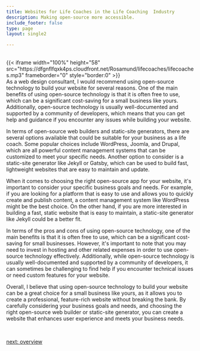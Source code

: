 ```yaml
---
title: Websites for Life Coaches in the Life Coaching  Industry
description: Making open-source more accessible.
include_footer: false
type: page
layout: single2

---
```


<br>
{{< iframe width="100%" height="58" src="https://dfgnflfqxk4ps.cloudfront.net/Rosamund/lifecoaches/lifecoaches.mp3" frameborder="0" style="border:0" >}}<br>
As a web design consultant, I would recommend using open-source technology to build your website for several reasons. One of the main benefits of using open-source technology is that it is often free to use, which can be a significant cost-saving for a small business like yours. Additionally, open-source technology is usually well-documented and supported by a community of developers, which means that you can get help and guidance if you encounter any issues while building your website.

In terms of open-source web builders and static-site generators, there are several options available that could be suitable for your business as a life coach. Some popular choices include WordPress, Joomla, and Drupal, which are all powerful content management systems that can be customized to meet your specific needs. Another option to consider is a static-site generator like Jekyll or Gatsby, which can be used to build fast, lightweight websites that are easy to maintain and update.

When it comes to choosing the right open-source app for your website, it's important to consider your specific business goals and needs. For example, if you are looking for a platform that is easy to use and allows you to quickly create and publish content, a content management system like WordPress might be the best choice. On the other hand, if you are more interested in building a fast, static website that is easy to maintain, a static-site generator like Jekyll could be a better fit.

In terms of the pros and cons of using open-source technology, one of the main benefits is that it is often free to use, which can be a significant cost-saving for small businesses. However, it's important to note that you may need to invest in hosting and other related expenses in order to use open-source technology effectively. Additionally, while open-source technology is usually well-documented and supported by a community of developers, it can sometimes be challenging to find help if you encounter technical issues or need custom features for your website.

Overall, I believe that using open-source technology to build your website can be a great choice for a small business like yours, as it allows you to create a professional, feature-rich website without breaking the bank. By carefully considering your business goals and needs, and choosing the right open-source web builder or static-site generator, you can create a website that enhances user experience and meets your business needs.

<br>

<a href="https://workdojos.com/lifecoaches/overview">next: overview</a>
<br>
</p>
